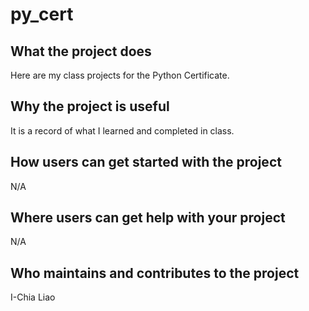 # py_cert

## What the project does

Here are my class projects for the Python Certificate.

## Why the project is useful

It is a record of what I learned and completed in class.

## How users can get started with the project

N/A

## Where users can get help with your project

N/A

## Who maintains and contributes to the project

I-Chia Liao
